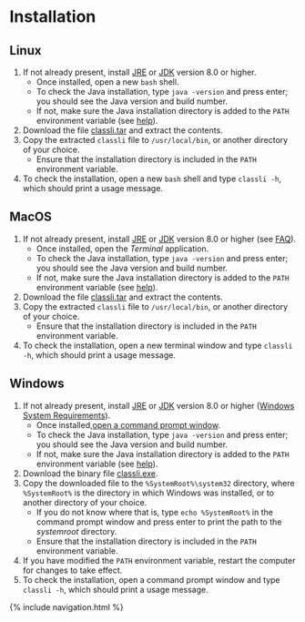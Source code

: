 # Installation

## Linux

1. If not already present, install [JRE](https://docs.oracle.com/javase/8/docs/technotes/guides/install/linux_jre.html)
or [JDK](https://docs.oracle.com/javase/8/docs/technotes/guides/install/linux_jdk.html) version 8.0 or higher.
    - Once installed, open a new `bash` shell.
    - To check the Java installation, type `java -version` and press enter; you should see the Java version and build number.
    - If not, make sure the Java installation directory is added to the `PATH` environment variable (see
    [help](https://java.com/en/download/help/path.xml)).
1. Download the file [classli.tar](https://quicksilver.host.cs.st-andrews.ac.uk/artifacts/record-classification/classli.tar)
and extract the contents.
1. Copy the extracted `classli` file to `/usr/local/bin`, or another directory of your choice.
    - Ensure that the installation directory is included in the `PATH` environment variable.
1. To check the installation, open a new `bash` shell and type `classli -h`, which should print a usage message.

## MacOS

1. If not already present, install [JRE](https://docs.oracle.com/javase/8/docs/technotes/guides/install/mac_jre.html#CHDGECEB)
or [JDK](https://docs.oracle.com/javase/8/docs/technotes/guides/install/mac_jdk.html) version 8.0 or higher (see
[FAQ](https://docs.oracle.com/javase/8/docs/technotes/guides/install/mac_install_faq.html)).
    - Once installed, open the *Terminal* application.
    - To check the Java installation, type `java -version` and press enter; you should see the Java version and build number.
    - If not, make sure the Java installation directory is added to the `PATH` environment variable (see
    [help](https://java.com/en/download/help/path.xml)).
1. Download the file [classli.tar](https://quicksilver.host.cs.st-andrews.ac.uk/artifacts/record-classification/classli.tar)
and extract the contents.
1. Copy the extracted `classli` file to `/usr/local/bin`, or another directory of your choice.
    - Ensure that the installation directory is included in the `PATH` environment variable.
1. To check the installation, open a new terminal window and type `classli -h`, which should print a usage message.

## Windows

1. If not already present, install [JRE](https://docs.oracle.com/javase/8/docs/technotes/guides/install/windows_jre_install.html#CHDEDHAJ)
or [JDK](https://docs.oracle.com/javase/8/docs/technotes/guides/install/windows_jdk_install.html#CHDEBCCJ) version 8.0 or
higher ([Windows System Requirements](https://docs.oracle.com/javase/8/docs/technotes/guides/install/windows_system_requirements.html)).
    - Once installed,[open a command prompt window](http://windows.microsoft.com/en-gb/windows-vista/open-a-command-prompt-window).
    - To check the Java installation, type `java -version` and press enter; you should see the Java version and build number.
    - If not, make sure the Java installation directory is added to the `PATH` environment variable (see
    [help](https://java.com/en/download/help/path.xml)).
1. Download the binary file [classli.exe](https://quicksilver.host.cs.st-andrews.ac.uk/artifacts/record-classification/classli.exe).
1. Copy the downloaded file to the `%SystemRoot%\system32` directory, where `%SystemRoot%` is the directory in which Windows
was installed, or to another directory of your choice.
    - If you do not know where that is, type `echo %SystemRoot%` in the command prompt window and press enter to print the
    path to the _systemroot_ directory.
    - Ensure that the installation directory is included in the `PATH` environment variable.
1. If you have modified the `PATH` environment variable, restart the computer for changes to take effect.
1. To check the installation, open a command prompt window and type `classli -h`, which should print a usage message.

{% include navigation.html %}
